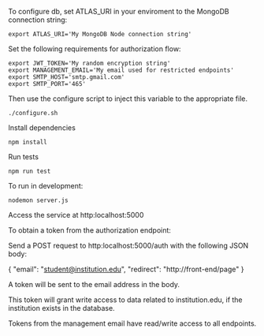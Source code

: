 To configure db, set ATLAS_URI in your enviroment to the MongoDB connection string:

    export ATLAS_URI='My MongoDB Node connection string'
    
Set the following requirements for authorization flow:

    export JWT_TOKEN='My random encryption string'
    export MANAGEMENT_EMAIL='My email used for restricted endpoints'
    export SMTP_HOST='smtp.gmail.com'
    export SMTP_PORT='465'

Then use the configure script to inject this variable to the appropriate file.

    ./configure.sh
    
Install dependencies
    
    npm install
    
Run tests

    npm run test
    
To run in development:

    nodemon server.js
    
Access the service at http:localhost:5000 

To obtain a token from the authorization endpoint:

Send a POST request to http:localhost:5000/auth with the following JSON body:

{
	"email": "student@institution.edu",
	"redirect": "http://front-end/page"
}

A token will be sent to the email address in the body.

This token will grant write access to data related to institution.edu, if the institution exists in the database.

Tokens from the management email have read/write access to all endpoints.

